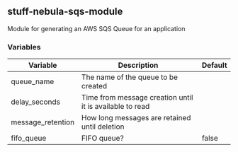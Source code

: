 ## stuff-nebula-sqs-module
Module for generating an AWS SQS Queue for an application

### Variables ###

Variable | Description | Default
-------------------|----------------------------------------------|-------------------
queue_name | The name of the queue to be created |
delay_seconds | Time from message creation until it is available to read |
message_retention | How long messages are retained until deletion |
fifo_queue | FIFO queue? | false
